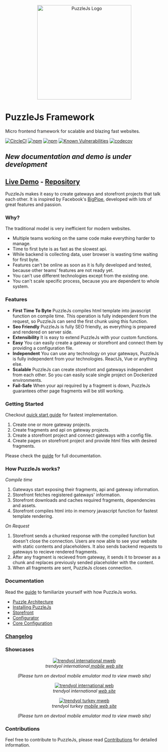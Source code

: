 <p align="center">
<img src="https://image.ibb.co/jM29on/puzzlelogo.png" alt="PuzzleJs Logo" width="300" />
</p>

# PuzzleJs Framework
Micro frontend framework for scalable and blazing fast websites.

[![CircleCI](https://circleci.com/gh/puzzle-js/puzzle-js/tree/master.svg?style=svg)](https://circleci.com/gh/puzzle-js/puzzle-js/tree/master) 
[![npm](https://img.shields.io/npm/dt/puzzle-microfrontends.svg)](https://www.npmjs.com/package/@puzzle-js/core) 
[![npm](https://img.shields.io/npm/v/puzzle-microfrontends.svg)](https://www.npmjs.com/package/@puzzle-js/core) 
[![Known Vulnerabilities](https://snyk.io/test/github/puzzle-js/puzzle-js/badge.svg)](https://snyk.io/test/github/puzzle-js/puzzle-js)
[![codecov](https://codecov.io/gh/puzzle-js/puzzle-js/branch/master/graph/badge.svg)](https://codecov.io/gh/puzzle-js/puzzle-js) 

## *New documentation and demo is under development*

## [Live Demo](http://178.128.201.193:4444/) - [Repository](https://github.com/puzzle-js/PuzzleJs-Demo)

PuzzleJs makes it easy to create gateways and storefront projects that talk each other. It is inspired by Facebook's [BigPipe](https://www.facebook.com/notes/facebook-engineering/bigpipe-pipelining-web-pages-for-high-performance/389414033919/), developed with lots of great features and passion.

### Why?
The traditional model is very inefficient for modern websites.
* Multiple teams working on the same code make everything harder to manage.
* Time to first byte is as fast as the slowest api.
* While backend is collecting data, user browser is wasting time waiting for first byte.
* Features can't be online as soon as it is fully developed and tested, because other teams' features are not ready yet.
* You can't use different technologies except from the existing one.
* You can't scale specific process, because you are dependent to whole system.

### Features
* **First Time To Byte** PuzzleJs compiles html template into javascript function on compile time. This operation is fully independent from the request, so PuzzleJs can send the first chunk using this function.
* **Seo Friendly** PuzzleJs is fully SEO friendly, as everything is prepared and rendered on server side.
* **Extensibility** It is easy to extend PuzzleJs with your custom functions.
* **Easy** You can easily create a gateway or storefront and connect them by providing a configuration file.
* **Independent** You can use any technology on your gateways, PuzzleJs is fully independent from your technologies. ReactJs, Vue or anything else.
* **Scalable** PuzzleJs can create storefront and gateways independent from each other. So you can easily scale single project on Dockerized environments.
* **Fail-Safe** When your api required by a fragment is down, PuzzleJs guarantees other page fragments will be still working.

### Getting Started

Checkout [quick start guide](./docs/quick.md) for fastest implementation.

 1. Create one or more gateway projects.
 2. Create fragments and api on gateway projects.
 3. Create a storefront project and connect gateways with a config file.
 4. Create pages on storefront project and provide html files with desired fragments.

Please check the [guide](./docs/guide.md) for full documentation.

### How PuzzleJs works?

*Compile time*
1. Gateways start exposing their fragments, api and gateway information.
2. Storefront fetches registered gateways' information.
3. Storefront downloads and caches required fragments, dependencies and assets.
4. Storefront compiles html into in memory javascript function for fastest template rendering.

*On Request*
1. Storefront sends a chunked response with the compiled function but doesn't close the connection. Users are now able to see your website with static contents and placeholders. It also sends backend requests to gateways to recieve rendered fragments.
2. After any fragment is recieved from gateway, it sends it to browser as a chunk and replaces previously sended placeholder with the content.
3. When all fragments are sent, PuzzleJs closes connection.

### Documentation
Read the [guide](./docs/guide.md) to familiarize yourself with how PuzzleJs works.

* [Puzzle Architecture](./docs/guide.md#architecture)
* [Installing PuzzleJs](./docs/guide.md#installing-puzzlejs)
* [Storefront](./docs/guide.md#storefront)
* [Configurator](./docs/guide.md#configurator)
* [Core Configuration](./docs/guide.md#core-configuration)

### [Changelog](./CHANGELOG.md)

### Showcases

<p align="center">
	<a href="#">
		<img alt="trendyol international mweb" src="https://user-images.githubusercontent.com/32804505/196795499-17e7132f-9646-41c3-9296-8cc8d076ecb2.png">
		<br>
	</a>
	<em>
	<span>trendyol international<a href="https://www.trendyol.com/de"> mobile web site</a> <p align="center">(Please turn on devtool mobile emulator mod to view mweb site)</p></span>
	</em>		
</p>

<p align="center">
	<a href="#">
		<img alt="trendyol international web" src="https://user-images.githubusercontent.com/32804505/196795543-2c3449e6-d0d1-418f-963b-9d03f9e9a9aa.png">
		<br>
	</a>
	<em>
	<span>trendyol international <a href="https://www.trendyol.com/de"> web site</a></span>
	</em>		
</p>

<p align="center">
	<a href="#">
		<img alt="trendyol turkey mweb" src="https://user-images.githubusercontent.com/32804505/196795524-0ca97ab8-0da5-4e5c-846c-50eab77af131.png">
		<br>
	</a>
	<em>
	<span>trendyol turkey <a href="https://www.trendyol.com"> mobile web site</a> <p align="center">(Please turn on devtool mobile emulator mod to view mweb site)</p></span>
	</em>		
</p>



### Contributions
Feel free to contribute to PuzzleJs, please read [Contributions](./docs/CONTRIBUTING.md) for detailed information.
